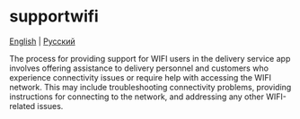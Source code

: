 # supportwifi

[English](supportwifi.md) | [Русский](supportwifi.ru.md)

The process for providing support for WIFI users in the delivery service app involves offering assistance to delivery personnel and customers who experience connectivity issues or require help with accessing the WIFI network. This may include troubleshooting connectivity problems, providing instructions for connecting to the network, and addressing any other WIFI-related issues.
